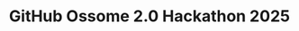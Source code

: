 ---
image: '/certificates/GitHub-Ossome-Top25.jpeg'
alias: 'Python Cert'
title: 'GitHub Ossome 2.0 Hackathon 2025'
---